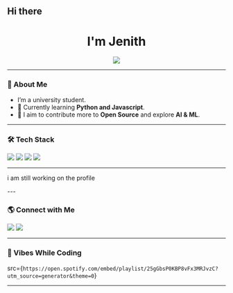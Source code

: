 ## Hi there

<h1 align="center">I'm Jenith</h1>

<p align="center">
  <a href="https://github.com/your-Jenith01">
    <img src="https://readme-typing-svg.herokuapp.com?color=%FFFEFE&lines=Currently+learning+JavaScript,+Python;A+Normal+Nonchalant+Uni+student;Growing+day+by+day" />
  </a>
</p>

---

### 🚀 About Me  
- I’m a university student.  
- 🌱 Currently learning **Python and Javascript**.  
- 🎯 I aim to contribute more to **Open Source** and explore **AI & ML**.  

---

### 🛠️ Tech Stack  
<p align="left">
  <img src="https://img.shields.io/badge/-HTML5-E34F26?style=flat-square&logo=html5&logoColor=white" />
  <img src="https://img.shields.io/badge/-CSS3-1572B6?style=flat-square&logo=css3" />
  <img src="https://img.shields.io/badge/-JavaScript-F7DF1E?style=flat-square&logo=javascript&logoColor=black" />
  <img src="https://img.shields.io/badge/-Python-3776AB?style=flat-square&logo=python&logoColor=white" />
</p>

---

<P>i am still working on the profile </P>
---

### 🌎 Connect with Me  
<p align="left">
  <a href="https://www.instagram.com/your-Jenith_lama" target="_blank"><img src="https://img.shields.io/badge/-Instagram-E4405F?style=flat-square&logo=instagram&logoColor=white" /></a>
  <a href="mailto:jenithlam01@gmail.com"><img src="https://img.shields.io/badge/-Email-D14836?style=flat-square&logo=gmail&logoColor=white" /></a>
</p>

---

### 🎵 Vibes While Coding  

  src={`https://open.spotify.com/embed/playlist/25gGbsP0KBP8vFx3MRJvzC?utm_source=generator&theme=0`}

  ---
